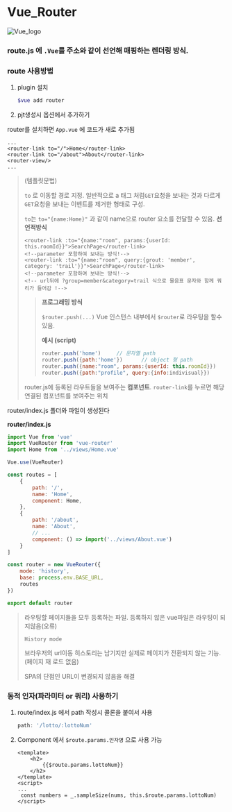 # Vue_Router

![Vue_logo](Vue_READMD_사진/Vue_logo.png)

### route.js 에 `.Vue`를 주소와 같이 선언해 매핑하는 렌더링 방식.

### route 사용방법

1. plugin 설치

   ``` bash
   $vue add router
   ```

2. pjt생성시 옵션에서 추가하기

router를 설치하면 `App.vue` 에 코드가 새로 추가됨

``` vue
...
<router-link to="/">Home</router-link>
<router-link to="/about">About</router-link>
<router-view/>
...
```

> <router-link>(템플릿문법)
>
> `to` 로 이동할 경로 지정. 일반적으로 a 태그 처럼`GET`요청을 보내는 것과 다르게 `GET`요청을 보내는 이벤트를 제거한 형태로 구성.
>
> `to`는 `to="{name:Home}"` 과 같이 name으로 router 요소를 전달할 수 있음. **선언적방식**
>
> ``` vue
> <router-link :to="{name:"room", params:{userId: this.roomId}}">SearchPage</router-link>
> <!--parameter 포함하여 보내는 방식!-->
> <router-link :to="{name:"room", query:{grout: 'member', category: 'trail'}}">SearchPage</router-link>
> <!--parameter 포함하여 보내는 방식!-->
> <!-- url뒤에 ?group=member&category=trail 식으로 물음표 문자와 함께 쿼리가 들어감 !-->
> ```
>
> > **프로그래밍 방식**
> >
> > `$router.push(...)` Vue 인스턴스 내부에서 `$router`로 라우팅을 할수 있음.
> >
> > **예시 (script)**
> >
> > ``` js
> > router.push('home')		// 문자열 path
> > router.push({path:'home'})		// object 형 path
> > router.push({name:"room", params:{userId: this.roomId}})	// name선언 + parameter 함께 보내기
> > router.push({path:"profile", query:{info:indivisual}})		// object형 + query 함께  예시: /profile?info=indivisual
> > ```
>
> <router-view/>
>
> router.js에 등록된 라우트들을 보여주는 **컴포넌트**. `router-link`를 누르면 해당 연결된 컴포넌트를 보여주는 위치

router/index.js 폴더와 파일이 생성된다

**router/index.js**

``` js
import Vue from 'vue'
import VueRouter from 'vue-router'
import Home from '../views/Home.vue'

Vue.use(VueRouter)

const routes = [
    {
        path: '/',
        name: 'Home',
        component: Home,
    },
    {
        path: '/about',
        name: 'About',
        // ...
        component: () => import('../views/About.vue')
    }
]

const router = new VueRouter({
    mode: 'history',
    base: process.env.BASE_URL,
    routes
})

export default router
```

> 라우팅할 페이지들을 모두 등록하는 파일. 등록하지 않은 vue파일은 라우팅이 되지않음(오류)
>
> `History mode`
>
> 브라우저의 url이동 히스토리는 남기지만 실제로 페이지가 전환되지 않는 기능. (페이지 재 로드 없음)
>
> SPA의 단점인 URL이 변경되지 않음을 해결



### 동적 인자(파라미터 or 쿼리)  사용하기

1. route/index.js 에서 path 작성시 콜론을 붙여서 사용

   ``` js
   path: '/lotto/:lottoNum'
   ```

2. Component 에서 `$route.params.인자명` 으로 사용 가능

   ``` vue
   <template>
       <h2>
           {{$route.params.lottoNum}}
       </h2>
   </template>
   <script>
   ...
   	const numbers = _.sampleSize(nums, this.$route.params.lottoNum)
   </script>
   ```

